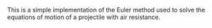 This is a simple implementation of the Euler method used to solve the equations
of motion of a projectile with air resistance.

